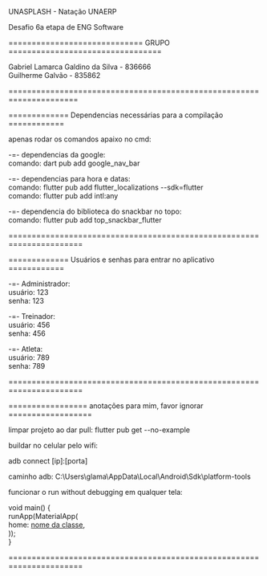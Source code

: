 UNASPLASH - Natação UNAERP <br>

Desafio 6a etapa de ENG Software

============================= GRUPO =================================

Gabriel Lamarca Galdino da Silva - 836666 <br>
Guilherme Galvão - 835862

=====================================================================


============= Dependencias necessárias para a compilação ============

apenas rodar os comandos apaixo no cmd:

-=- dependencias da google: <br>
comando: dart pub add google_nav_bar <br>

-=- dependencias para hora e datas: <br>
comando: flutter pub add flutter_localizations --sdk=flutter <br>
comando: flutter pub add intl:any <br>

-=- dependencia do biblioteca do snackbar no topo: <br>
comando: flutter pub add top_snackbar_flutter 


======================================================================

============= Usuários e senhas para entrar no aplicativo ============

 -=- Administrador: <br>
  usuário: 123 <br>
  senha:   123 <br>

 -=- Treinador: <br>
  usuário: 456 <br>
  senha:   456 <br>

 -=- Atleta: <br>
  usuário: 789 <br>
  senha:   789


======================================================================


================= anotações para mim, favor ignorar ==================

limpar projeto ao dar pull: flutter pub get --no-example <br>

buildar no celular pelo wifi: <br>

adb connect [ip]:[porta] <br>

caminho adb: C:\Users\glama\AppData\Local\Android\Sdk\platform-tools <br>

funcionar o run without debugging em qualquer tela:  <br>

void main() { <br>
  runApp(MaterialApp( <br>
    home: [nome da classe](), <br>
  )); <br>
} <br>

======================================================================
